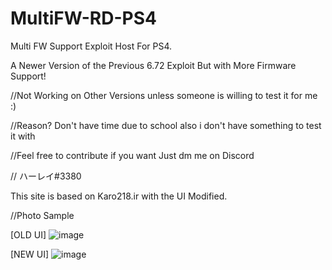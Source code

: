 # MultiFW-RD-PS4
Multi FW Support Exploit Host For PS4.

A Newer Version of the Previous 6.72 Exploit But with More Firmware Support!

//Not Working on Other Versions unless someone is willing to test it for me :)

//Reason? Don't have time due to school also i don't have something to test it with

//Feel free to contribute if you want Just dm me on Discord 

// ハーレイ#3380

This site is based on Karo218.ir with the UI Modified.

//Photo Sample

[OLD UI]
![image](https://user-images.githubusercontent.com/51787264/148763556-67dca9f3-ed2b-4ccd-b309-23c97fb133d1.png)

[NEW UI]
![image](https://user-images.githubusercontent.com/51787264/152507452-18966dbc-df53-4373-a44e-557f924fb7fc.png)



